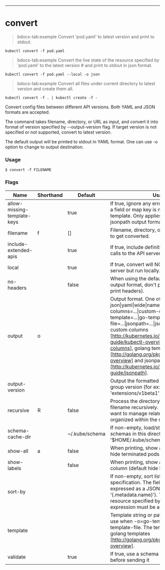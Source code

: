 ------------

# convert

>bdocs-tab:example Convert 'pod.yaml' to latest version and print to stdout.

```bdocs-tab:example_shell
kubectl convert -f pod.yaml
```

>bdocs-tab:example Convert the live state of the resource specified by 'pod.yaml' to the latest version # and print to stdout in json format.

```bdocs-tab:example_shell
kubectl convert -f pod.yaml --local -o json
```

>bdocs-tab:example Convert all files under current directory to latest version and create them all.

```bdocs-tab:example_shell
kubectl convert -f . | kubectl create -f -
```


Convert config files between different API versions. Both YAML and JSON formats are accepted. 

The command takes filename, directory, or URL as input, and convert it into format of version specified by --output-version flag. If target version is not specified or not supported, convert to latest version. 

The default output will be printed to stdout in YAML format. One can use -o option to change to output destination.

### Usage

`$ convert -f FILENAME`



### Flags

Name | Shorthand | Default | Usage
---- | --------- | ------- | ----- 
allow-missing-template-keys |  | true | If true, ignore any errors in templates when a field or map key is missing in the template. Only applies to golang and jsonpath output formats. 
filename | f | [] | Filename, directory, or URL to files to need to get converted. 
include-extended-apis |  | true | If true, include definitions of new APIs via calls to the API server. [default true] 
local |  | true | If true, convert will NOT try to contact api-server but run locally. 
no-headers |  | false | When using the default or custom-column output format, don't print headers (default print headers). 
output | o |  | Output format. One of: json&#124;yaml&#124;wide&#124;name&#124;custom-columns=...&#124;custom-columns-file=...&#124;go-template=...&#124;go-template-file=...&#124;jsonpath=...&#124;jsonpath-file=... See custom columns [http://kubernetes.io/docs/user-guide/kubectl-overview/#custom-columns], golang template [http://golang.org/pkg/text/template/#pkg-overview] and jsonpath template [http://kubernetes.io/docs/user-guide/jsonpath]. 
output-version |  |  | Output the formatted object with the given group version (for ex: 'extensions/v1beta1'). 
recursive | R | false | Process the directory used in -f, --filename recursively. Useful when you want to manage related manifests organized within the same directory. 
schema-cache-dir |  | ~/.kube/schema | If non-empty, load/store cached API schemas in this directory, default is '$HOME/.kube/schema' 
show-all | a | false | When printing, show all resources (default hide terminated pods.) 
show-labels |  | false | When printing, show all labels as the last column (default hide labels column) 
sort-by |  |  | If non-empty, sort list types using this field specification.  The field specification is expressed as a JSONPath expression (e.g. '{.metadata.name}'). The field in the API resource specified by this JSONPath expression must be an integer or a string. 
template |  |  | Template string or path to template file to use when -o=go-template, -o=go-template-file. The template format is golang templates [http://golang.org/pkg/text/template/#pkg-overview]. 
validate |  | true | If true, use a schema to validate the input before sending it 


